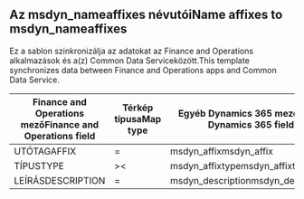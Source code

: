 ## <a name="name-affixes-to-msdyn_nameaffixes"></a><span data-ttu-id="abec5-101">Az msdyn_nameaffixes névutói</span><span class="sxs-lookup"><span data-stu-id="abec5-101">Name affixes to msdyn_nameaffixes</span></span>

<span data-ttu-id="abec5-102">Ez a sablon szinkronizálja az adatokat az Finance and Operations alkalmazások és a(z) Common Data Serviceközött.</span><span class="sxs-lookup"><span data-stu-id="abec5-102">This template synchronizes data between Finance and Operations apps and Common Data Service.</span></span>

<span data-ttu-id="abec5-103">Finance and Operations mező</span><span class="sxs-lookup"><span data-stu-id="abec5-103">Finance and Operations field</span></span> | <span data-ttu-id="abec5-104">Térkép típusa</span><span class="sxs-lookup"><span data-stu-id="abec5-104">Map type</span></span> | <span data-ttu-id="abec5-105">Egyéb Dynamics 365 mező</span><span class="sxs-lookup"><span data-stu-id="abec5-105">Other Dynamics 365 field</span></span> | <span data-ttu-id="abec5-106">Alapértelmezett érték</span><span class="sxs-lookup"><span data-stu-id="abec5-106">Default value</span></span>
---|---|---|---
<span data-ttu-id="abec5-107">UTÓTAG</span><span class="sxs-lookup"><span data-stu-id="abec5-107">AFFIX</span></span> | = | <span data-ttu-id="abec5-108">msdyn_affix</span><span class="sxs-lookup"><span data-stu-id="abec5-108">msdyn_affix</span></span> | 
<span data-ttu-id="abec5-109">TÍPUS</span><span class="sxs-lookup"><span data-stu-id="abec5-109">TYPE</span></span> | >< | <span data-ttu-id="abec5-110">msdyn_affixtype</span><span class="sxs-lookup"><span data-stu-id="abec5-110">msdyn_affixtype</span></span> | 
<span data-ttu-id="abec5-111">LEÍRÁS</span><span class="sxs-lookup"><span data-stu-id="abec5-111">DESCRIPTION</span></span> | = | <span data-ttu-id="abec5-112">msdyn_description</span><span class="sxs-lookup"><span data-stu-id="abec5-112">msdyn_description</span></span> | 
